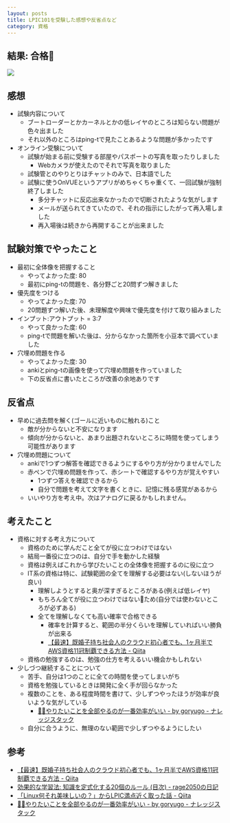 ```yaml
---
layout: posts
title: LPIC101を受験した感想や反省点など
category: 資格
---
```


## 結果: 合格🎉

![](https://i.gyazo.com/e9e2f3232502748156f15f606355009f.png)

## 感想

- 試験内容について
  - ブートローダーとかカーネルとかの低レイヤのところは知らない問題が色々出ました
  - それ以外のところはping-tで見たことあるような問題が多かったです
- オンライン受験について
  - 試験が始まる前に受験する部屋やパスポートの写真を取ったりしました
    - Webカメラが使えたのでそれで写真を取りました
  - 試験管とのやりとりはチャットのみで、日本語でした
  - 試験に使うOnVUEというアプリがめちゃくちゃ重くて、一回試験が強制終了しました
    - 多分チャットに反応出来なかったので切断されたような気がします
    - メールが送られてきていたので、それの指示にしたがって再入場しました
    - 再入場後は続きから再開することが出来ました

## 試験対策でやったこと

- 最初に全体像を把握すること
  - やってよかった度: 80
  - 最初にping-tの問題を、各分野ごと20問ずつ解きました
- 優先度をつける
  - やってよかった度: 70
  - 20問題ずつ解いた後、未理解度や興味で優先度を付けて取り組みました
- インプット:アウトプット = 3:7
  - やって良かった度: 60
  - ping-tで問題を解いた後は、分からなかった箇所を小豆本で調べていました
- 穴埋め問題を作る
  - やってよかった度: 30
  - ankiとping-tの画像を使って穴埋め問題を作っていました
  - 下の反省点に書いたところが改善の余地ありです
## 反省点

- 早めに過去問を解く(ゴールに近いものに触れる)こと
  - 敵が分からないと不安になります
  - 傾向が分からないと、あまり出題されないところに時間を使ってしまう可能性があります
- 穴埋め問題について
  - ankiで1つずつ解答を確認できるようにするやり方が分かりませんでした
  - 赤ペンで穴埋め問題を作って、赤シートで確認するやり方が覚えやすい
    - 1つずつ答えを確認できるから
    - 自分で問題を考えて文字を書くときに、記憶に残る感覚があるから
  - いいやり方を考え中。次はアナログに戻るかもしれません。

## 考えたこと

- 資格に対する考え方について
  - 資格のために学んだこと全てが役に立つわけではない
  - 結局一番役に立つのは、自分で手を動かした経験
  - 資格は例えばこれから学びたいことの全体像を把握するのに役に立つ
  - IT系の資格は特に、試験範囲の全てを理解する必要はない(しないほうが良い)
    - 理解しようとすると奥が深すぎるところがある(例えば低レイヤ)
    - もちろん全てが役に立つわけではないため(自分では使わないところが必ずある)
    - 全てを理解しなくても高い確率で合格できる
      - 確率を計算すると、範囲の半分くらいを理解していればいい勝負が出来る
      - [【最速】既婚子持ち社会人のクラウド初心者でも、1ヶ月半でAWS資格11冠制覇できる方法 - Qiita](https://qiita.com/mrpepper/items/64039b828c82e12ad35f#%E8%A9%A6%E9%A8%93%E3%81%AE%E5%8F%97%E3%81%8B%E3%82%8A%E6%96%B9)
  - 資格の勉強するのは、勉強の仕方を考えるいい機会かもしれない
- 少しづつ継続することについて
  - 苦手、自分は1つのことに全ての時間を使ってしまいがち
  - 資格を勉強しているときは開発に全く手が回らなかった
  - 複数のことを、ある程度時間を書けて、少しずつやったほうが効率が良いような気がしている
    - [🧘‍♂️やりたいことを全部やるのが一番効率がいい - by goryugo - ナレッジスタック](https://knowledgestuck.substack.com/p/9a5)
  - 自分に合うように、無理のない範囲で少しずつやるようにしたい

## 参考
- [【最速】既婚子持ち社会人のクラウド初心者でも、1ヶ月半でAWS資格11冠制覇できる方法 - Qiita](https://qiita.com/mrpepper/items/64039b828c82e12ad35f#%E8%A9%A6%E9%A8%93%E3%81%AE%E5%8F%97%E3%81%8B%E3%82%8A%E6%96%B9)
- [効果的な学習法: 知識を定式化する20個のルール (目次) - rage2050の日記](https://rage2050.hatenablog.com/entry/20110502/p1)
- [「Linux何それ美味しいの？」からLPIC満点近く取った話 - Qiita](https://qiita.com/yusuke_blog1026/items/0950a5a97bc3596af269#%E5%AD%A6%E7%BF%92%E4%B8%AD%E7%9B%A42%E9%80%B1%E9%96%933%E9%80%B1%E9%96%93)
- [🧘‍♂️やりたいことを全部やるのが一番効率がいい - by goryugo - ナレッジスタック](https://knowledgestuck.substack.com/p/9a5)
